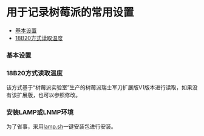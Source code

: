 # 用于记录树莓派的常用设置

- [基本设置](#基本设置)
- [18B20方式读取温度](#18B20方式读取温度)

### 基本设置

### 18B20方式读取温度

该方式基于“树莓派实验室”生产的树莓派瑞士军刀扩展版V1版本进行读取，如果没有该扩展版，也可以参照修改。

### 安装LAMP或LNMP环境

为了省事，采用[lamp.sh](http://lamp.sh)一键安装包进行安装。

